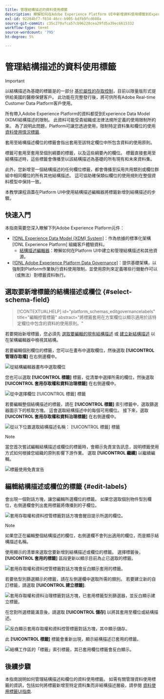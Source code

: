 ```yaml
---
title: 管理結構描述的資料使用標籤
description: 瞭解如何在Adobe Experience Platform UI中新增資料使用標籤到Experience Data Model (XDM)結構描述欄位。
exl-id: 92284bf7-f034-46cc-b905-bdfb9fcd608a
source-git-commit: c35c270afca57cb96228cea29fd5a39ec6615332
workflow-type: tm+mt
source-wordcount: '795'
ht-degree: 5%

---
```


# 管理結構描述的資料使用標籤

>[!IMPORTANT]
>
>以結構描述為基礎的標籤是的一部分 [基於屬性的存取控制](../../access-control/abac/overview.md)，目前以限量版形式提供給美國的醫療保健客戶。 此功能在完整發行後，將可供所有Adobe Real-time Customer Data Platform客戶使用。

所有帶入Adobe Experience Platform的資料都受到Experience Data Model (XDM)結構描述的限制。 此資料可能受貴組織或法律法規所定義的使用限制所約束。 為了說明此問題，Platform可讓您透過使用，限制特定資料集和欄位的使用 [資料使用情況標籤](../../data-governance/labels/overview.md).

套用至結構描述欄位的標籤會指出套用至該特定欄位中所包含資料的使用原則。

標籤可套用至套用至個別綱要的標籤，以及這些綱要內的欄位。 標籤直接套用至結構描述時，這些標籤會傳播至以該結構描述為基礎的所有現有和未來資料集。

此外，您新增至一個結構描述的任何欄位標籤，都會傳播至採用共用類別或欄位群組中相同欄位的所有其他結構描述。 這可協助確保類似欄位的使用規則在整個資料模型中保持一致。

本教學課程涵蓋在Platform UI中使用結構描述編輯器將標籤新增到結構描述的步驟。

## 快速入門

本指南需要您深入瞭解下列Adobe Experience Platform元件：

* [[!DNL Experience Data Model (XDM) System]](../home.md)：作為依據的標準化架構 [!DNL Experience Platform] 組織客戶體驗資料。
   * [結構描述編輯器](../ui/overview.md)：瞭解如何在Platform UI中建立和管理結構描述和其他資源。
* [[!DNL Adobe Experience Platform Data Governance]](../../data-governance/home.md)：提供基礎架構，以強制對Platform作業執行資料使用限制，並使用原則來定義哪些行銷動作可以（或無法）對標籤資料執行。

## 選取要新增標籤的結構描述或欄位 {#select-schema-field}

>[!CONTEXTUALHELP]
>id="platform_schemas_editgovernancelabels"
>title="編輯控管標籤"
>abstract="將標籤套用在方案欄位以顯示適用於該特定欄位中包含的資料的使用原則。"

若要開始新增標籤，您必須先 [選取要編輯的現有結構描述](../ui/resources/schemas.md#edit) 或 [建立新結構描述](../ui/resources/schemas.md#create) 以在架構編輯器中檢視其結構。

若要編輯個別欄位的標籤，您可以在畫布中選取欄位，然後選取 **[!UICONTROL 管理存取權]** 在右側邊欄中。

![從結構編輯器畫布中選取欄位](../images/tutorials/labels/manage-access.png)

您也可以選取 **[!UICONTROL 標籤]** 標籤，從清單中選擇所需的欄位，然後選取 **[!UICONTROL 套用存取權和資料治理標籤]** 在右側邊欄中。

![從中選擇欄位 [!UICONTROL 標籤] 標籤](../images/tutorials/labels/select-field-on-labels-tab.png)

若要編輯整個結構描述的標籤，請在 **[!UICONTROL 標籤]** 索引標籤中，選取篩選器圖示下的核取方塊。 這會選取結構描述中的每個可用欄位。 接下來，選取 **[!UICONTROL 套用存取權和資料治理標籤]** 在右側邊欄中。

![從以下位置選取結構描述名稱： [!UICONTROL 標籤] 標籤](../images/tutorials/labels/select-schema-on-labels-tab.png)

>[!NOTE]
>
>當您首次嘗試編輯結構描述或欄位的標籤時，會顯示免責宣告訊息，說明標籤使用方式如何根據您組織的原則影響下游作業。 選取 **[!UICONTROL 繼續]** 以繼續編輯。
>
>![標籤使用免責宣告](../images/tutorials/labels/disclaimer.png)

## 編輯結構描述或欄位的標籤 {#edit-labels}

會出現一個對話方塊，讓您編輯所選欄位的標籤。 如果您選取個別物件型別欄位，右側邊欄會列出套用標籤將傳播到的子欄位。

![套用存取權和資料控管標籤對話方塊會醒目提示所選的欄位。](../images/tutorials/labels/edit-labels.png)

>[!NOTE]
>
>如果您正在編輯整個結構描述的欄位，右側邊欄不會列出適用的欄位，而是顯示結構描述名稱。

使用顯示的清單來選取您要新增到結構描述或欄位的標籤。 選擇標籤後， **[!UICONTROL 套用的標籤]** 區段更新以顯示目前為止已選取的標籤。

![套用存取權和資料控管標籤對話方塊會反白顯示套用的標籤。](../images/tutorials/labels/applied-labels.png)

若要依型別篩選顯示的標籤，請在左側邊欄中選取所需的類別。 若要建立新的自訂標籤，請選取 **[!UICONTROL 建立標籤]**.

![套用存取權和資料治理標籤對話方塊，已套用標籤型別篩選器，並反白顯示建立標籤。](../images/tutorials/labels/filter-and-create-custom.png)

在您對所選標籤滿意後，請選取 **[!UICONTROL 儲存]** 以將其套用至欄位或結構描述。

![反白顯示套用存取權和資料控管標籤對話方塊，其中顯示儲存。](../images/tutorials/labels/save-labels.png)

此 **[!UICONTROL 標籤]** 標籤會重新出現，顯示結構描述已套用的標籤。

![結構工作區的「標籤」索引標籤，其已套用欄位標籤會反白顯示。](../images/tutorials/labels/field-labels-added.png)

## 後續步驟

本指南說明如何管理結構描述和欄位的資料使用標籤。 如需有關管理資料使用標籤的資訊，包括如何將標籤新增至特定資料集而非結構描述層級，請參閱 [資料使用標籤UI指南](../../data-governance/labels/user-guide.md).
